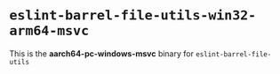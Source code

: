 # `eslint-barrel-file-utils-win32-arm64-msvc`

This is the **aarch64-pc-windows-msvc** binary for `eslint-barrel-file-utils`

